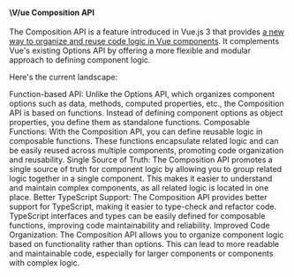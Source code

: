 <h4>\V/ue Composition API</h4>

The Composition API is a feature introduced in Vue.js 3 that provides <ins>a new way to organize and reuse code logic in Vue components</ins>. It complements Vue's existing Options API by offering a more flexible and modular approach to defining component logic.


Here's the current landscape:

Function-based API: Unlike the Options API, which organizes component options such as data, methods, computed properties, etc., the Composition API is based on functions. Instead of defining component options as object properties, you define them as standalone functions.
Composable Functions: With the Composition API, you can define reusable logic in composable functions. These functions encapsulate related logic and can be easily reused across multiple components, promoting code organization and reusability.
Single Source of Truth: The Composition API promotes a single source of truth for component logic by allowing you to group related logic together in a single component. This makes it easier to understand and maintain complex components, as all related logic is located in one place.
Better TypeScript Support: The Composition API provides better support for TypeScript, making it easier to type-check and refactor code. TypeScript interfaces and types can be easily defined for composable functions, improving code maintainability and reliability.
Improved Code Organization: The Composition API allows you to organize component logic based on functionality rather than options. This can lead to more readable and maintainable code, especially for larger components or components with complex logic.
